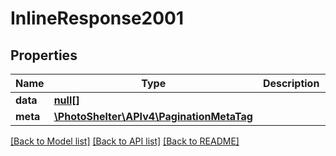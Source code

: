 # InlineResponse2001

## Properties
Name | Type | Description | Notes
------------ | ------------- | ------------- | -------------
**data** | [**null[]**](.md) |  | 
**meta** | [**\PhotoShelter\APIv4\PaginationMetaTag**](PaginationMetaTag.md) |  | [optional] 

[[Back to Model list]](../../README.md#documentation-for-models) [[Back to API list]](../../README.md#documentation-for-api-endpoints) [[Back to README]](../../README.md)

